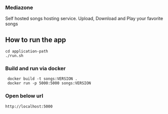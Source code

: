 ### Mediazone
Self hosted songs hosting service. Upload, Download and Play your favorite songs


## How to run the app
```.env
cd application-path
./run.sh
```

### Build and run via docker
```.env
 docker build -t songs:VERSION .
 docker run -p 5000:5000 songs:VERSION
```

### Open below url
```.env
http://localhost:5000
```